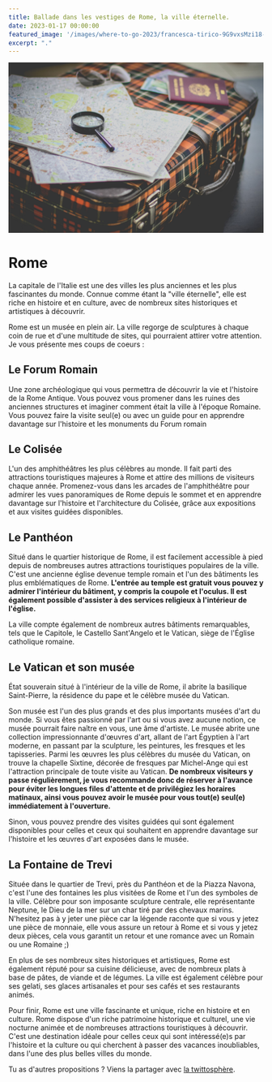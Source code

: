```yaml
---
title: Ballade dans les vestiges de Rome, la ville éternelle.
date: 2023-01-17 00:00:00
featured_image: '/images/where-to-go-2023/francesca-tirico-9G9vxsMzi18-unsplash.jpg'
excerpt: "."
---
```


![](/images/where-to-go-2023/francesca-tirico-9G9vxsMzi18-unsplash.jpg)

# Rome 
La capitale de l'Italie est une des villes les plus anciennes et les plus fascinantes du monde. Connue comme étant la "ville éternelle", elle est riche en histoire et en culture, avec de nombreux sites historiques et artistiques à découvrir.

Rome est un musée en plein air. La ville regorge de sculptures à chaque coin de rue et d'une multitude de sites, qui pourraient attirer votre attention. Je vous présente mes coups de coeurs :

## Le Forum Romain
Une zone archéologique qui vous permettra de découvrir la vie et l'histoire de la Rome Antique. Vous pouvez vous promener dans les ruines des anciennes structures et imaginer comment était la ville à l'époque Romaine. Vous pouvez faire la visite seul(e) ou avec un guide pour en apprendre davantage sur l'histoire et les monuments du Forum romain

<div data-gyg-href="https://widget.getyourguide.com/default/city.frame" data-gyg-location-id="2618" data-gyg-locale-code="fr-FR" data-gyg-widget="city" data-gyg-partner-id="BC8WQC0" data-gyg-placement="content-middle" data-gyg-cmp="rome_post_roman_forum"></div>

## Le Colisée
L'un des amphithéâtres les plus célèbres au monde. Il fait parti des attractions touristiques majeures à Rome et attire des millions de visiteurs chaque année. Promenez-vous dans les arcades de l'amphithéâtre pour admirer les vues panoramiques de Rome depuis le sommet et en apprendre davantage sur l'histoire et l'architecture du Colisée, grâce aux expositions et aux visites guidées disponibles.

<div data-gyg-href="https://widget.getyourguide.com/default/city.frame" data-gyg-location-id="2619" data-gyg-locale-code="fr-FR" data-gyg-widget="city" data-gyg-partner-id="BC8WQC0" data-gyg-placement="content-middle" data-gyg-cmp="rome_post_coliseum"></div>

## Le Panthéon
Situé dans le quartier historique de Rome, il est facilement accessible à pied depuis de nombreuses autres attractions touristiques populaires de la ville. C'est une ancienne église devenue temple romain et l'un des bâtiments les plus emblématiques de Rome. **L'entrée au temple est gratuit vous pouvez y admirer l'intérieur du bâtiment, y compris la coupole et l'oculus. Il est également possible d'assister à des services religieux à l'intérieur de l'église.**

La ville compte également de nombreux autres bâtiments remarquables, tels que le Capitole, le Castello Sant'Angelo et le Vatican, siège de l'Église catholique romaine.

## Le Vatican et son musée
État souverain situé à l'intérieur de la ville de Rome, il abrite la basilique Saint-Pierre, la résidence du pape et le célèbre musée du Vatican. 

<div data-gyg-href="https://widget.getyourguide.com/default/city.frame" data-gyg-location-id="524" data-gyg-locale-code="fr-FR" data-gyg-widget="city" data-gyg-partner-id="BC8WQC0" data-gyg-placement="content-middle" data-gyg-cmp="rome_post_vatican"></div>

Son musée est l'un des plus grands et des plus importants musées d'art du monde. Si vous êtes passionné par l'art ou si vous avez aucune notion, ce musée pourrait faire naître en vous, une âme d'artiste. Le musée abrite une collection impressionnante d'œuvres d'art, allant de l'art Égyptien à l'art moderne, en passant par la sculpture, les peintures, les fresques et les tapisseries. Parmi les œuvres les plus célèbres du musée du Vatican, on trouve la chapelle Sixtine, décorée de fresques par Michel-Ange qui est l'attraction principale de toute visite au Vatican. **De nombreux visiteurs y passe régulièrement, je vous recommande donc de réserver à l'avance pour éviter les longues files d'attente et de privilégiez les horaires matinaux, ainsi vous pouvez avoir le musée pour vous tout(e) seul(e) immédiatement à l'ouverture.**

Sinon, vous pouvez prendre des visites guidées qui sont également disponibles pour celles et ceux qui souhaitent en apprendre davantage sur l'histoire et les œuvres d'art exposées dans le musée.

## La Fontaine de Trevi
Située dans le quartier de Trevi, près du Panthéon et de la Piazza Navona, c'est l'une des fontaines les plus visitées de Rome et l'un des symboles de la ville. Célèbre pour son imposante sculpture centrale, elle représentante Neptune, le Dieu de la mer sur un char tiré par des chevaux marins. N'hesitez pas à y jeter une pièce car la légende raconte que si vous y jetez une pièce de monnaie, elle vous assure un retour à Rome et si vous y jetez deux pièces, cela vous garantit un retour et une romance avec un Romain ou une Romaine ;) 


En plus de ses nombreux sites historiques et artistiques, Rome est également réputé pour sa cuisine délicieuse, avec de nombreux plats à base de pâtes, de viande et de légumes. La ville est également célèbre pour ses gelati, ses glaces artisanales et pour ses cafés et ses restaurants animés.

Pour finir, Rome est une ville fascinante et unique, riche en histoire et en culture. Rome dispose d'un riche patrimoine historique et culturel, une vie nocturne animée et de nombreuses attractions touristiques à découvrir. C'est une destination idéale pour celles ceux qui sont intéressé(e)s par l'histoire et la culture ou qui cherchent à passer des vacances inoubliables, dans l'une des plus belles villes du monde.


Tu as d'autres propositions ? Viens la partager avec [la twittosphère](https://mobile.twitter.com/search?q=journaldunvoyageur.fr/2023-01-10-ou-partir-en-2023). 
